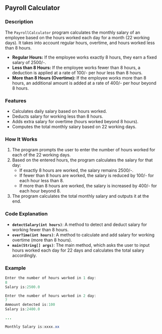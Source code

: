 ## Payroll Calculator

### Description
The `PayrollCalculator` program calculates the monthly salary of an employee based on the hours worked each day for a month (22 working days). It takes into account regular hours, overtime, and hours worked less than 8 hours.

- **Regular Hours:** If the employee works exactly 8 hours, they earn a fixed salary of 2500/-.
- **Less than 8 Hours:** If the employee works fewer than 8 hours, a deduction is applied at a rate of 100/- per hour less than 8 hours.
- **More than 8 Hours (Overtime):** If the employee works more than 8 hours, an additional amount is added at a rate of 400/- per hour beyond 8 hours.

### Features
- Calculates daily salary based on hours worked.
- Deducts salary for working less than 8 hours.
- Adds extra salary for overtime (hours worked beyond 8 hours).
- Computes the total monthly salary based on 22 working days.

### How It Works
1. The program prompts the user to enter the number of hours worked for each of the 22 working days.
2. Based on the entered hours, the program calculates the salary for that day:
   - If exactly 8 hours are worked, the salary remains 2500/-.
   - If fewer than 8 hours are worked, the salary is reduced by 100/- for each hour less than 8.
   - If more than 8 hours are worked, the salary is increased by 400/- for each hour beyond 8.
3. The program calculates the total monthly salary and outputs it at the end.

### Code Explanation
- **`detectSalary(int hours)`**: A method to detect and deduct salary for working fewer than 8 hours.
- **`overTime(int hours)`**: A method to calculate and add salary for working overtime (more than 8 hours).
- **`main(String[] args)`**: The main method, which asks the user to input hours worked each day for 22 days and calculates the total salary accordingly.

### Example
```java
Enter the number of hours worked in 1 day:
8
Salary is:2500.0

Enter the number of hours worked in 2 day:
7
Ammount detected is:100
Salary is:2400.0

...

Monthly Salary is:xxxx.xx
